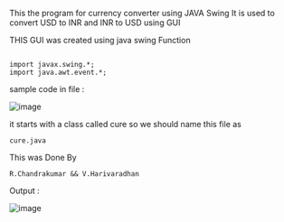 This the program for currency converter using JAVA Swing 
It is used to convert USD to INR and INR to USD  using GUI 

THIS GUI was created using java swing Function 

```

import javax.swing.*;
import java.awt.event.*;

```
sample code in file :

![image](https://user-images.githubusercontent.com/61575072/143179848-7f00a885-3f65-46b7-9d3d-9560269a7be0.png)


it starts with a class called cure so we should name this file as

```
cure.java 
```
This was Done By  
```
R.Chandrakumar && V.Harivaradhan
```

Output :

  ![image](https://user-images.githubusercontent.com/61575072/143179689-013edba7-0b37-4491-adcd-c7976851c7c7.png)
